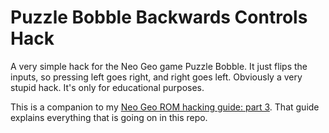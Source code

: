 # Puzzle Bobble Backwards Controls Hack

A very simple hack for the Neo Geo game Puzzle Bobble. It just flips the inputs, so pressing left goes right, and right goes left. Obviously a very stupid hack. It's only for educational purposes.

This is a companion to my [Neo Geo ROM hacking guide: part 3](https://mattgreer.dev/blog/neo-geo-rom-hacking-guide-part-3/). That guide explains everything that is going on in this repo.
